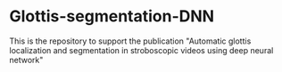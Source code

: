 # Glottis-segmentation-DNN
This is the repository to support the publication "Automatic glottis localization and segmentation in stroboscopic videos using deep neural network"
